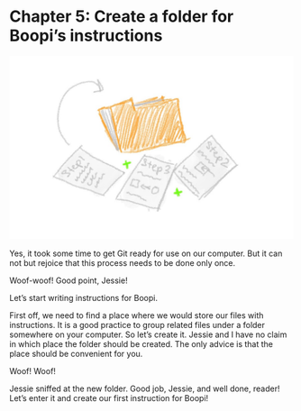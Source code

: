 # Chapter 5: Create a folder for Boopi’s instructions

![Files with arrows pointing inside a folder](./images/chapter-5.jpeg)

Yes, it took some time to get Git ready for use on our computer. But it can not but rejoice that this process needs to be done only once.

Woof-woof! Good point, Jessie!

Let’s start writing instructions for Boopi.

First off, we need to find a place where we would store our files with instructions. It is a good practice to group related files under a folder somewhere on your computer. So let’s create it. Jessie and I have no claim in which place the folder should be created. The only advice is that the place should be convenient for you.

Woof! Woof!

Jessie sniffed at the new folder. Good job, Jessie, and well done, reader! Let’s enter it and create our first instruction for Boopi!

